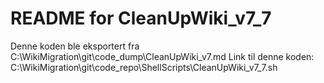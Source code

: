 # README for CleanUpWiki_v7_7
Denne koden ble eksportert fra C:\WikiMigration\git\code_dump\CleanUpWiki_v7.md
Link til denne koden: C:\WikiMigration\git\code_repo\ShellScripts\CleanUpWiki_v7_7.sh
